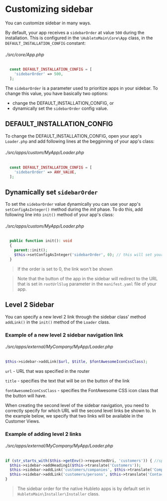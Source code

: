 # Customizing sidebar

You can customize sidebar in many ways.

By default, your app receives a `sidebarOrder` at value `500` during the installation. This is configured in the `\HubletoMain\Core\App` class, in the `DEFAULT_INSTALLATION_CONFIG` constant:

###### ./src/core/App.php

```php
  const DEFAULT_INSTALLATION_CONFIG = [
    'sidebarOrder' => 500,
  ];
```

The `sidebarOrder` is a parameter used to prioritize apps in your sidebar. To change this value, you have basically two options:

- change the DEFAULT_INSTALLATION_CONFIG, or
- dynamically set the `sidebarOrder` config value.

## DEFAULT_INSTALLATION_CONFIG

To change the DEFAULT_INSTALLATION_CONFIG, open your app's `Loader.php` and add following lines at the begginning of your app's class:

###### ./src/apps/custom/MyApp/Loader.php
```php
  const DEFAULT_INSTALLATION_CONFIG = [
    'sidebarOrder' => ANY_VALUE,
  ];
```

## Dynamically set `sidebarOrder`

To set the `sidebarOrder` value dynamically you can use your app's `setConfigAsInteger()` method during the _init_ phase. To do this, add following line into `init()` method of your app's class:

###### ./src/apps/custom/MyApp/Loader.php
```php
  public function init(): void
  {
    parent::init();
    $this->setConfigAsInteger('sidebarOrder', 0); // this will set your sidebarOrder
  }

```

> If the order is set to 0, the link won't be shown

> Note that the button of the app in the sidebar will redirect to the URL that is set in `rootUrlSlug` parameter in the `manifest.yaml` file of your app.

## Level 2 Sidebar

You can specify a new level 2 link through the sidebar class' method `addLink()` in the `init()` method of the `Loader` class.

### Example of a new level 2 sidebar navigation link

###### ./src/apps/external/MyCompany/MyApp/Loader.php

```php
$this->sidebar->addLink($url, $title, $fontAwesomeIconCssClass);
```

`url` - URL that was specified in the router

`title` - specifies the text that will be on the button of the link

`fontAwesomeIconCssClass` - specifies the FontAwesome CSS icon class that the button will have.

When creating the second level of the sidebar navigation, you need to correctly specify for which URL will the second level links be shown to. In the example below, we specify that two links will be available in the Customer Views.

### Example of adding level 2 links

###### ./src/apps/external/MyCompany/MyApp/Loader.php

```php
if (str_starts_with($this->getEnv()->requestedUri, 'customers')) { //specifying the url that the second level links can be shown in
  $this->sidebar->addHeading1($this->translate('Customers'));
  $this->sidebar->addLink('customers/companies', $this->translate('Companies'), 'fas fa-building');
  $this->sidebar->addLink('customers/persons', $this->translate('Contact Persons'), 'fas fa-users');
}
```

> The sidebar order for the native Hubleto apps is by default set in `HubletoMain\Installer\Installer` class.
